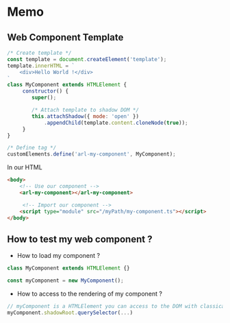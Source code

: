 # Memo

## Web Component Template

```js
/* Create template */
const template = document.createElement('template');
template.innerHTML = `
    <div>Hello World !</div>
`
class MyComponent extends HTMLElement {
     constructor() {
        super();

        /* Attach template to shadow DOM */
        this.attachShadow({ mode: 'open' })
            .appendChild(template.content.cloneNode(true));
     }
}

/* Define tag */
customElements.define('arl-my-component', MyComponent);
```

In our HTML

```html
<body>
    <!-- Use our component -->
    <arl-my-component></arl-my-component>

     <!-- Import our component -->
    <script type="module" src="/myPath/my-component.ts"></script>
</body>
```

## How to test my web component ?

* How to load my component ?

```js
class MyComponent extends HTMLElement {}

const myComponent = new MyComponent();
```

* How to access to the rendering of my component ?

```js
// myComponent is a HTMLElement you can access to the DOM with classical js methods
myComponent.shadowRoot.querySelector(...)
```
